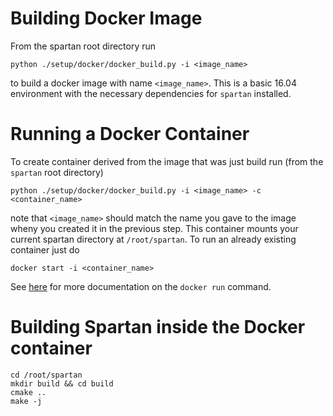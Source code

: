 # Building Docker Image
From the spartan root directory run

```python ./setup/docker/docker_build.py -i <image_name>```

to build a docker image with name
`<image_name>`. This is a basic 16.04 environment with the necessary dependencies for `spartan` installed.

# Running a Docker Container
To create container derived from the image that was just build run (from the `spartan` root directory)

```
python ./setup/docker/docker_build.py -i <image_name> -c <container_name>
```

note that `<image_name>` should match the name you gave to the image wheny you created it in the previous step. This
container mounts your current spartan directory at `/root/spartan`. To run an already existing container just do

```
docker start -i <container_name>
```

See [here](https://docs.docker.com/engine/reference/commandline/start/) for more documentation on the `docker run` command.

# Building Spartan inside the Docker container
```
cd /root/spartan
mkdir build && cd build
cmake ..
make -j
```
